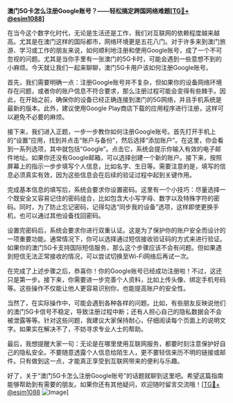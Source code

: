 **澳门5G卡怎么注册Google账号？——轻松搞定跨国网络难题[[TG💪+ @esim1088](https://t.me/s/esim1088)]**

在当今这个数字化时代，无论是生活还是工作，我们对互联网的依赖程度越来越高。尤其是在澳门这样的国际都市，网络环境更是五花八门。对于许多来到澳门旅游、学习或工作的朋友来说，如何顺利地注册和使用Google账号，成了一个不可忽视的问题。尤其是当你手里有一张澳门的5G卡时，可能会遇到一些意想不到的小麻烦。今天就让我们一起来聊聊，澳门5G卡用户该如何注册Google账号。

首先，我们需要明确一点：注册Google账号并不复杂，但如果你的设备网络环境存在问题，或者你的账户信息不符合要求，那么注册过程可能会变得有些棘手。因此，在开始之前，确保你的设备已经正确连接到澳门的5G网络，并且手机系统是最新的版本。此外，建议使用Google Play商店下载的应用程序进行注册，这样可以避免不必要的麻烦。

接下来，我们进入正题，一步一步教你如何注册Google账号。首先打开手机上的“设置”应用，找到并点击“账户与备份”，然后选择“添加账户”。在这里，你会看到一系列选项，其中就包括“Google”。点击它，系统会提示你输入有效的电子邮件地址。如果你还没有Google邮箱，可以选择创建一个新的账户。接下来，按照屏幕上的指示一步步填写个人信息，比如名字、生日等。需要注意的是，填写的信息必须真实有效，因为这些信息会在后续的验证过程中起到关键作用。

完成基本信息的填写后，系统会要求你设置密码。这里有一个小技巧：尽量选择一个既安全又容易记住的密码组合，比如包含大小写字母、数字以及特殊字符的密码。同时，为了防止忘记密码，记得勾选“同步我的设备”选项，这样即使更换手机，也可以通过其他设备找回密码。

设置完密码后，系统会要求你进行双重认证。这是为了保护你的账户安全而设计的一项重要功能。通常情况下，你可以选择通过短信接收验证码的方式来进行验证。如果你的澳门5G卡支持国际短信服务，那么这个步骤应该不会有问题。但如果遇到短信无法正常接收的情况，可以尝试切换至Wi-Fi网络后再试一次。

在完成了上述步骤之后，恭喜你！你的Google账号已经成功注册啦！不过，这还只是第一步。接下来，你需要进一步完善个人资料，比如上传头像、绑定手机号码等。这些操作不仅能让他人更容易识别你，也能提高账户的安全性。

当然了，在实际操作中，可能会遇到各种各样的问题。比如，有些朋友反映说他们的澳门5G卡信号不稳定，导致注册过程中断；还有人担心自己的隐私数据会不会被泄露等等。针对这些问题，我建议大家保持耐心，仔细阅读每个页面上的说明文字。如果实在解决不了，不妨寻求专业人士的帮助。

最后，我想提醒大家一句：无论是在哪里使用互联网服务，都要时刻注意保护好自己的隐私安全。不要随意透露个人信息给陌生人，更不要轻信来历不明的链接或邮件。只有做到这一点，才能真正享受到互联网带来的便利与乐趣。

好了，关于“澳门5G卡怎么注册Google账号”的话题就聊到这里吧。希望这篇指南能够帮助到有需要的朋友。如果你还有其他疑问，欢迎随时留言交流哦！[[TG💪+ @esim1088](https://t.me/s/esim1088) ![Image](https://i.postimg.cc/4NQfJmqS/Snipaste-2025-05-13-00-14-12.png)]